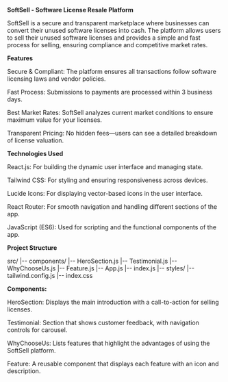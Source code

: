 **SoftSell - Software License Resale Platform**

SoftSell is a secure and transparent marketplace where businesses can convert their unused software licenses into cash. The platform allows users to sell their unused software licenses and provides a simple and fast process for selling, ensuring compliance and competitive market rates.

**Features**

Secure & Compliant: The platform ensures all transactions follow software licensing laws and vendor policies.

Fast Process: Submissions to payments are processed within 3 business days.

Best Market Rates: SoftSell analyzes current market conditions to ensure maximum value for your licenses.

Transparent Pricing: No hidden fees—users can see a detailed breakdown of license valuation.

**Technologies Used**

React.js: For building the dynamic user interface and managing state.

Tailwind CSS: For styling and ensuring responsiveness across devices.

Lucide Icons: For displaying vector-based icons in the user interface.

React Router: For smooth navigation and handling different sections of the app.

JavaScript (ES6): Used for scripting and the functional components of the app.

**Project Structure**

src/
  |-- components/
      |-- HeroSection.js
      |-- Testimonial.js
      |-- WhyChooseUs.js
      |-- Feature.js
  |-- App.js
  |-- index.js
  |-- styles/
      |-- tailwind.config.js
      |-- index.css
      
**Components:**

HeroSection: Displays the main introduction with a call-to-action for selling licenses.

Testimonial: Section that shows customer feedback, with navigation controls for carousel.

WhyChooseUs: Lists features that highlight the advantages of using the SoftSell platform.

Feature: A reusable component that displays each feature with an icon and description.
